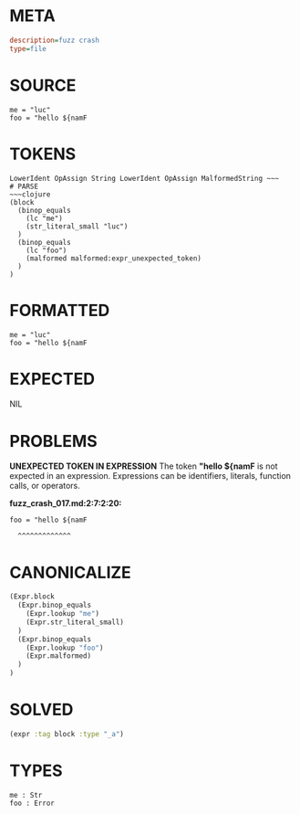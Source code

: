 # META
~~~ini
description=fuzz crash
type=file
~~~
# SOURCE
~~~roc
me = "luc"
foo = "hello ${namF
~~~
# TOKENS
~~~text
LowerIdent OpAssign String LowerIdent OpAssign MalformedString ~~~
# PARSE
~~~clojure
(block
  (binop_equals
    (lc "me")
    (str_literal_small "luc")
  )
  (binop_equals
    (lc "foo")
    (malformed malformed:expr_unexpected_token)
  )
)
~~~
# FORMATTED
~~~roc
me = "luc"
foo = "hello ${namF
~~~
# EXPECTED
NIL
# PROBLEMS
**UNEXPECTED TOKEN IN EXPRESSION**
The token **"hello ${namF** is not expected in an expression.
Expressions can be identifiers, literals, function calls, or operators.

**fuzz_crash_017.md:2:7:2:20:**
```roc
foo = "hello ${namF
```
      ^^^^^^^^^^^^^


# CANONICALIZE
~~~clojure
(Expr.block
  (Expr.binop_equals
    (Expr.lookup "me")
    (Expr.str_literal_small)
  )
  (Expr.binop_equals
    (Expr.lookup "foo")
    (Expr.malformed)
  )
)
~~~
# SOLVED
~~~clojure
(expr :tag block :type "_a")
~~~
# TYPES
~~~roc
me : Str
foo : Error
~~~
